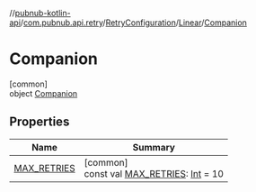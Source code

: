 //[pubnub-kotlin-api](../../../../../index.md)/[com.pubnub.api.retry](../../../index.md)/[RetryConfiguration](../../index.md)/[Linear](../index.md)/[Companion](index.md)

# Companion

[common]\
object [Companion](index.md)

## Properties

| Name | Summary |
|---|---|
| [MAX_RETRIES](-m-a-x_-r-e-t-r-i-e-s.md) | [common]<br>const val [MAX_RETRIES](-m-a-x_-r-e-t-r-i-e-s.md): [Int](https://kotlinlang.org/api/latest/jvm/stdlib/kotlin/-int/index.html) = 10 |
